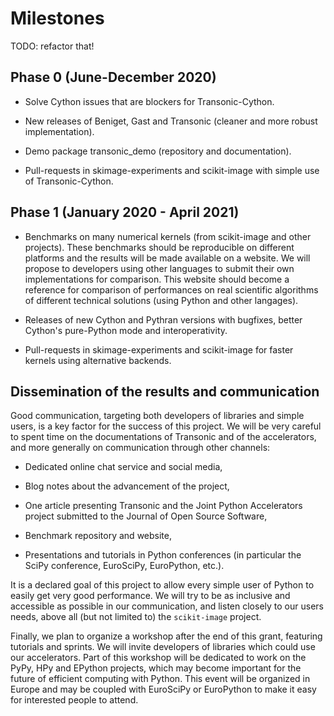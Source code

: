 # Milestones

TODO: refactor that!

## Phase 0 (June-December 2020)

- Solve Cython issues that are blockers for Transonic-Cython.

- New releases of Beniget, Gast and Transonic (cleaner and more robust
implementation).

- Demo package transonic_demo (repository and documentation).

- Pull-requests in skimage-experiments and scikit-image with simple use of
Transonic-Cython.

## Phase 1 (January 2020 - April 2021)

- Benchmarks on many numerical kernels (from scikit-image and other projects).
These benchmarks should be reproducible on different platforms and the results
will be made available on a website. We will propose to developers using other
languages to submit their own implementations for comparison. This website
should become a reference for comparison of performances on real scientific
algorithms of different technical solutions (using Python and other langages).

- Releases of new Cython and Pythran versions with bugfixes, better Cython's
pure-Python mode and interoperativity.

- Pull-requests in skimage-experiments and scikit-image for faster kernels
using alternative backends.

## Dissemination of the results and communication

Good communication, targeting both developers of libraries and simple users, is
a key factor for the success of this project.  We will be very careful to spent
time on the documentations of Transonic and of the accelerators, and more
generally on communication through other channels:

- Dedicated online chat service and social media,

- Blog notes about the advancement of the project,

- One article presenting Transonic and the Joint Python Accelerators project
  submitted to the Journal of Open Source Software,

- Benchmark repository and website,

- Presentations and tutorials in Python conferences (in particular the SciPy
  conference, EuroSciPy, EuroPython, etc.).

It is a declared goal of this project to allow every simple user of Python
to easily get very good performance.  We will try to be as inclusive and
accessible as possible in our communication, and listen closely to our users
needs, above all (but not limited to) the ``scikit-image`` project.

Finally, we plan to organize a workshop after the end of this grant, featuring
tutorials and sprints.  We will invite developers of libraries which could use
our accelerators.  Part of this workshop will be dedicated to work on the PyPy,
HPy and EPython projects, which may become important for the future of
efficient computing with Python.  This event will be organized in Europe and may
be coupled with EuroSciPy or EuroPython to make it easy for interested people to
attend.
